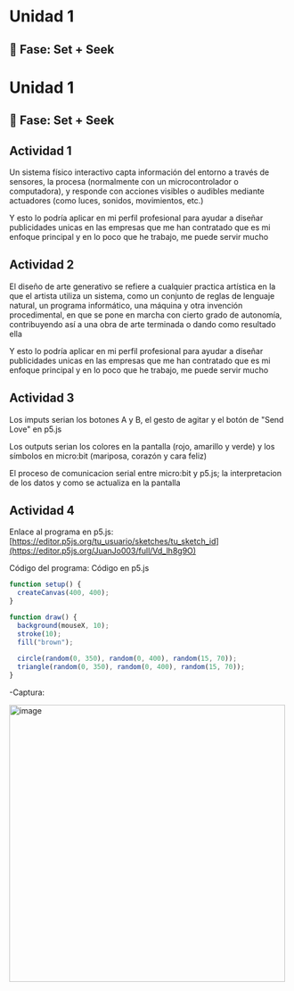 # Unidad 1

## 🔎 Fase: Set + Seek


# Unidad 1

## 🔎 Fase: Set + Seek

## Actividad 1

Un sistema físico interactivo capta información del entorno a través de sensores, la procesa (normalmente con un microcontrolador o computadora), y responde con acciones visibles o audibles mediante actuadores (como luces, sonidos, movimientos, etc.)

Y esto lo podría aplicar en mi perfil profesional para ayudar a diseñar publicidades unicas en las empresas que me han contratado que es mi enfoque principal y en lo poco que he trabajo, me puede servir mucho

## Actividad 2

El diseño de arte generativo se refiere a cualquier practica artística en la que el artista utiliza un sistema, como un conjunto de reglas de lenguaje natural, un programa informático, una máquina y otra invención procedimental, en que se pone en marcha con cierto grado de autonomía, contribuyendo así a una obra de arte terminada o dando como resultado ella

Y esto lo podría aplicar en mi perfil profesional para ayudar a diseñar publicidades unicas en las empresas que me han contratado que es mi enfoque principal y en lo poco que he trabajo, me puede servir mucho

## Actividad 3

Los imputs serian los botones A y B, el gesto de agitar y el botón de "Send Love" en p5.js

Los outputs serian los colores en la pantalla (rojo, amarillo y verde) y los símbolos en micro:bit (mariposa, corazón y cara feliz)

El proceso de comunicacion serial entre micro:bit y p5.js; la interpretacion de los datos y como se actualiza en la pantalla

## Actividad 4

Enlace al programa en p5.js:
[https://editor.p5js.org/tu_usuario/sketches/tu_sketch_id](https://editor.p5js.org/JuanJo003/full/Vd_lh8g9O)

Código del programa:
Código en p5.js

```javascript
function setup() {
  createCanvas(400, 400);
}

function draw() {
  background(mouseX, 10);
  stroke(10);
  fill("brown");
  
  circle(random(0, 350), random(0, 400), random(15, 70));
  triangle(random(0, 350), random(0, 400), random(15, 70));  
}
```

-Captura:

<img width="495" height="497" alt="image" src="https://github.com/user-attachments/assets/35f8e46b-d8bf-4075-89d2-1dca9b21a48f" />




